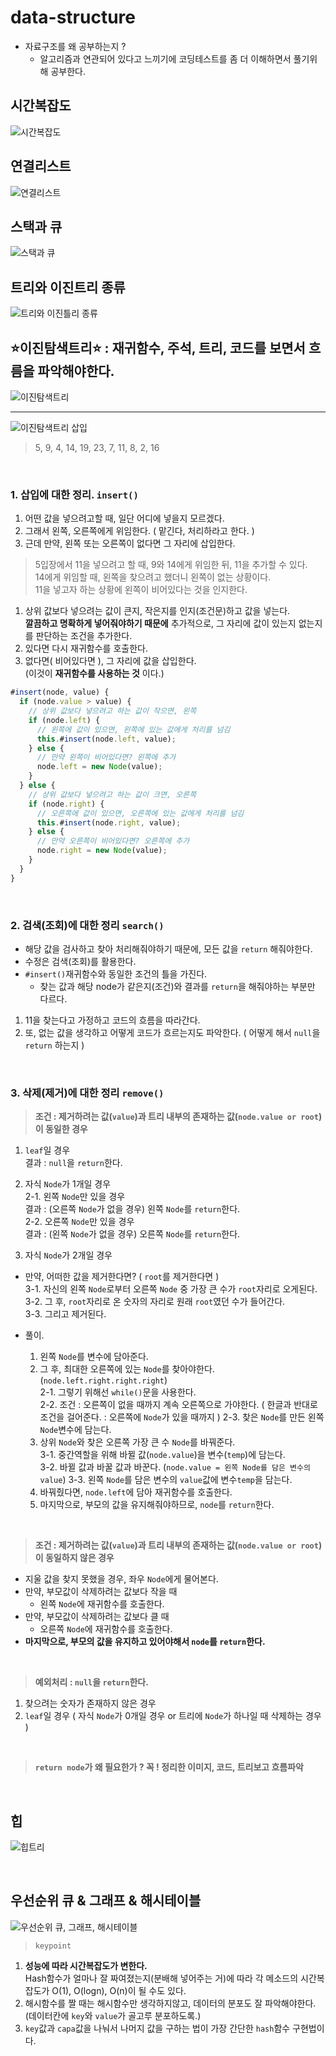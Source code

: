 # data-structure

* 자료구조를 왜 공부하는지 ?
  * 알고리즘과 연관되어 있다고 느끼기에 코딩테스트를 좀 더 이해하면서 풀기위해 공부한다.

## 시간복잡도

![시간복잡도](/images/Time_complexity.png)

## 연결리스트

![연결리스트](/images/linkedlist.png)

## 스택과 큐

![스택과 큐](/images/stack_queue.png)

## 트리와 이진트리 종류

![트리와 이진틀리 종류](/images/treeandbinarytree.png)

## __⭐️이진탐색트리⭐️ : 재귀함수, 주석, 트리, 코드를 보면서 흐름을 파악해야한다.__

![이진탐색트리](/images/binarysearchtree.png)

---
![이진탐색트리 삽입](/images/binarysearchtree_img.png)
>5, 9, 4, 14, 19, 23, 7, 11, 8, 2, 16

<br/>

### 1. 삽입에 대한 정리. `insert()`

1. 어떤 값을 넣으려고할 때, 일단 어디에 넣을지 모르겠다.
2. 그래서 왼쪽, 오른쪽에게 위임한다. ( 맡긴다, 처리하라고 한다. )
3. 근데 만약, 왼쪽 또는 오른쪽이 없다면 그 자리에 삽입한다.

>5입장에서 11을 넣으려고 할 때, 9와 14에게 위임한 뒤, 11을 추가할 수 있다.<br/>
14에게 위임할 때, 왼쪽을 찾으려고 했더니 왼쪽이 없는 상황이다.<br/>
11을 넣고자 하는 상황에 왼쪽이 비어있다는 것을 인지한다.

1. 상위 값보다 넣으려는 값이 큰지, 작은지를 인지(조건문)하고 값을 넣는다.<br/>
__깔끔하고 명확하게 넣어줘야하기 때문에__ 추가적으로, 그 자리에 값이 있는지 없는지를 판단하는 조건을 추가한다.
2. 있다면 다시 재귀함수를 호출한다.
3. 없다면( 비어있다면 ), 그 자리에 값을 삽입한다.<br/>
(이것이 __재귀함수를 사용하는 것__ 이다.)

```javascript
#insert(node, value) {
  if (node.value > value) {
    // 상위 값보다 넣으려고 하는 값이 작으면, 왼쪽
    if (node.left) {
      // 왼쪽에 값이 있으면, 왼쪽에 있는 값에게 처리를 넘김
      this.#insert(node.left, value);
    } else {
      // 만약 왼쪽이 비어있다면? 왼쪽에 추가
      node.left = new Node(value);
    }
  } else {
    // 상위 값보다 넣으려고 하는 값이 크면, 오른쪽
    if (node.right) {
      // 오른쪽에 값이 있으면, 오른쪽에 있는 값에게 처리를 넘김
      this.#insert(node.right, value);
    } else {
      // 만약 오른쪽이 비어있다면? 오른쪽에 추가
      node.right = new Node(value);
    }
  }
}
```

<br/>

### 2. 검색(조회)에 대한 정리 `search()`

* 해당 값을 검사하고 찾아 처리해줘야하기 때문에, 모든 값을 `return` 해줘야한다.
* 수정은 검색(조회)를 활용한다.
* `#insert()`재귀함수와 동일한 조건의 틀을 가진다.
  * 찾는 값과 해당 node가 같은지(조건)와 결과를 `return`을 해줘야하는 부분만  다르다.

1. 11을 찾는다고 가정하고 코드의 흐름을 따라간다.
2. 또, 없는 값을 생각하고 어떻게 코드가 흐르는지도 파악한다. ( 어떻게 해서 `null`을 `return` 하는지 )

<br/>

### 3. 삭제(제거)에 대한 정리 `remove()`

>__조건 : 제거하려는 값(`value`)과 트리 내부의 존재하는 값(`node.value or root`)이 동일한 경우__

1. `leaf`일 경우<br/>
  결과 : `null`을 `return`한다.
2. 자식 `Node`가 1개일 경우<br/>
  2-1. 왼쪽 `Node`만 있을 경우<br/>
    결과 : (오른쪽 `Node`가 없을 경우) 왼쪽 `Node`를 `return`한다. <br/>
  2-2. 오른쪽 `Node`만 있을 경우<br/>
    결과 : (왼쪽 `Node`가 없을 경우) 오른쪽 `Node`를 `return`한다. <br/>

3. 자식 `Node`가 2개일 경우

* 만약, 어떠한 값을 제거한다면? ( `root`를 제거한다면 )<br/>
  3-1. 자신의 왼쪽 `Node`로부터 오른쪽 `Node` 중 가장 큰 수가 `root`자리로 오게된다.<br/>
  3-2. 그 후, `root`자리로 온 숫자의 자리로 원래 `root`였던 수가 들어간다.<br/>
  3-3. 그리고 제거된다.

* 풀이.
  1. 왼쪽 `Node`를 변수에 담아준다.
  2. 그 후, 최대한 오른쪽에 있는 `Node`를 찾아야한다. (`node.left.right.right.right`)<br/>
    2-1. 그렇기 위해선 `while()`문을 사용한다.<br/>
    2-2. 조건 : 오른쪽이 없을 때까지 계속 오른쪽으로 가야한다. ( 한글과 반대로 조건을 걸어준다. : 오른쪽에  `Node`가 있을 때까지 )
    2-3. 찾은 `Node`를 만든 왼쪽 `Node`변수에 담는다.
  3. 상위 `Node`와 찾은 오른쪽 가장 큰 수 `Node`를 바꿔준다.<br/>
    3-1. 중간역할을 위해 바뀔 값(`node.value`)을 변수(`temp`)에 담는다.<br/>
    3-2. 바뀔 값과 바꿀 값과 바꾼다. (`node.value = 왼쪽 Node를 담은 변수의 value`)
    3-3. 왼쪽 `Node`를 담은 변수의 `value`값에 변수`temp`을 담는다.
  4. 바꿔줬다면, `node.left`에 담아 재귀함수를 호출한다.
  5. 마지막으로, 부모의 값을 유지해줘야하므로, `node`를 `return`한다.
  
<br/>

>__조건 : 제거하려는 값(`value`)과 트리 내부의 존재하는 값(`node.value or root`)이 동일하지 않은 경우__

* 지울 값을 찾지 못했을 경우, 좌우 `Node`에게 물어본다.
* 만약, 부모값이 삭제하려는 값보다 작을 때
  * 왼쪽 `Node`에 재귀함수를 호출한다.
* 만약, 부모값이 삭제하려는 값보다 클 때
  * 오른쪽 `Node`에 재귀함수를 호출한다.
* __마지막으로, 부모의 값을 유지하고 있어야해서 `node`를 `return`한다.__

<br/>

>__예외처리 : `null`을 `return`한다.__

1. 찾으려는 숫자가 존재하지 않은 경우
2. `leaf`일 경우 ( 자식 `Node`가 0개일 경우 or 트리에 `Node`가 하나일 때 삭제하는 경우 )

<br/>

>__`return node`가 왜 필요한가 ? 꼭 ! 정리한 이미지, 코드, 트리보고 흐름파악__

<br/>

## 힙

![힙트리](/images/heap.png)

<br/>

## 우선순위 큐 & 그래프 & 해시테이블

![우선순위 큐, 그래프, 해시테이블](/images/etc.png)

>`keypoint`

1. __성능에 따라 시간복잡도가 변한다.__ <br/>
Hash함수가 얼마나 잘 짜여졌는지(분배해 넣어주는 거)에 따라 각 메소드의 시간복잡도가 O(1), O(logn), O(n)이 될 수도 있다.
2. 해시함수를 짤 때는 해시함수만 생각하지않고, 데이터의 분포도 잘 파악해야한다.<br/>
(데이터칸에 `key`와 `value`가 골고루 분포하도록.)
3. `key`값과 `capa`값을 나눠서 나머지 값을 구하는 법이 가장 간단한 `hash`함수 구현법이다.

